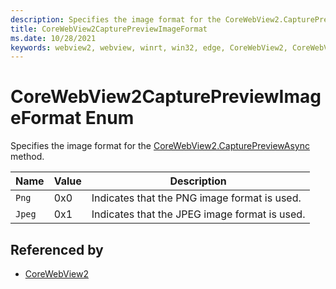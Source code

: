 ```yaml
---
description: Specifies the image format for the CoreWebView2.CapturePreviewAsync method.
title: CoreWebView2CapturePreviewImageFormat
ms.date: 10/28/2021
keywords: webview2, webview, winrt, win32, edge, CoreWebView2, CoreWebView2Controller, browser control, edge html, CoreWebView2CapturePreviewImageFormat
---
```


# CoreWebView2CapturePreviewImageFormat Enum

Specifies the image format for the [CoreWebView2.CapturePreviewAsync](corewebview2.md#capturepreviewasync) method.

| Name |  Value | Description |
|--|--|--|
|`Png` | 0x0  |  Indicates that the PNG image format is used.|
|`Jpeg` | 0x1  |  Indicates that the JPEG image format is used.|


## Referenced by

- [CoreWebView2](corewebview2.md)
